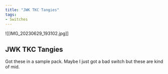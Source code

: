 ```yaml
---
title: "JWK TKC Tangies"
tags:
- Switches
---
```


![[IMG_20230629_193102.jpg]]

## JWK TKC Tangies

Got these in a sample pack. Maybe I just got a bad switch but these are kind of mid.
